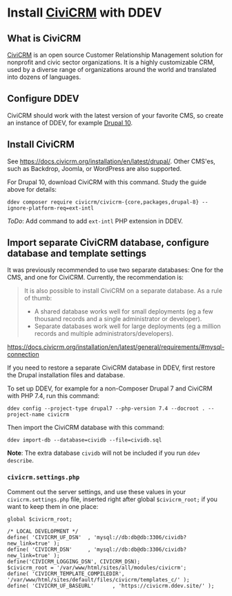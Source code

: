 # Install [CiviCRM](https://civicrm.org/) with DDEV

## What is CiviCRM

[CiviCRM](https://civicrm.org/) is an open source Customer Relationship Management solution for nonprofit and civic sector organizations. It is a highly customizable CRM, used by a diverse range of organizations around the world and translated into dozens of languages. 


## Configure DDEV

CiviCRM should work with the latest version of your favorite CMS, so create an instance of DDEV, for example [Drupal 10](https://ddev.readthedocs.io/en/latest/users/quickstart/#drupal).


## Install CiviCRM

See https://docs.civicrm.org/installation/en/latest/drupal/. Other CMS'es, such as Backdrop, Joomla, or WordPress are also supported.

For Drupal 10, download CiviCRM with this command. Study the guide above for details:

`ddev composer require civicrm/civicrm-{core,packages,drupal-8} --ignore-platform-req=ext-intl`

*ToDo*: Add command to add `ext-intl` PHP extension in DDEV.


## Import separate CiviCRM database, configure database and template settings

It was previously recommended to use two separate databases: One for the CMS, and one for CiviCRM. Currently, the recommendation is:

> It is also possible to install CiviCRM on a separate database. As a rule of thumb:
>
> - A shared database works well for small deployments (eg a few thousand records and a single administrator or developer).
> - Separate databases work well for large deployments (eg a million records and multiple administrators/developers).

https://docs.civicrm.org/installation/en/latest/general/requirements/#mysql-connection

If you need to restore a separate CiviCRM database in DDEV, first restore the Drupal installation files and database.

To set up DDEV, for example for a non-Composer Drupal 7 and CiviCRM with PHP 7.4, run this command:

`ddev config --project-type drupal7 --php-version 7.4 --docroot . --project-name civicrm`

Then import the CiviCRM database with this command:

`ddev import-db --database=cividb --file=cividb.sql`

**Note**: The extra database `cividb` will not be included if you run `ddev describe`.

### `civicrm.settings.php`

Comment out the server settings, and use these values in your `civicrm.settings.php` file, inserted right after global `$civicrm_root;` if you want to keep them in one place:

```
global $civicrm_root;

/* LOCAL DEVELOPMENT */
define( 'CIVICRM_UF_DSN'  , 'mysql://db:db@db:3306/cividb?new_link=true' );
define( 'CIVICRM_DSN'     , 'mysql://db:db@db:3306/cividb?new_link=true' );
define('CIVICRM_LOGGING_DSN', CIVICRM_DSN);
$civicrm_root = '/var/www/html/sites/all/modules/civicrm';
define( 'CIVICRM_TEMPLATE_COMPILEDIR', '/var/www/html/sites/default/files/civicrm/templates_c/' );
define( 'CIVICRM_UF_BASEURL'      , 'https://civicrm.ddev.site/' );
```
